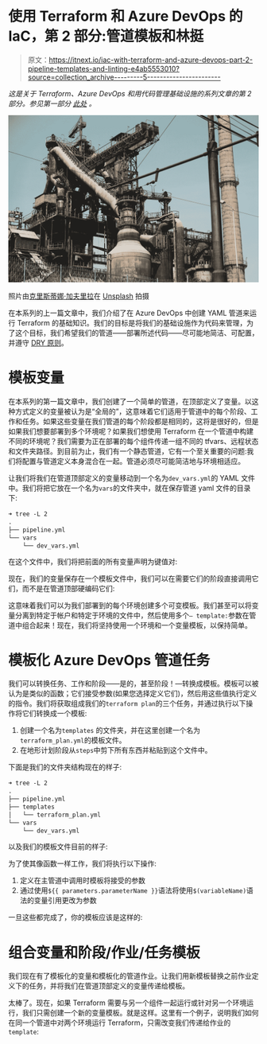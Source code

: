 # 使用 Terraform 和 Azure DevOps 的 IaC，第 2 部分:管道模板和林挺

> 原文：<https://itnext.io/iac-with-terraform-and-azure-devops-part-2-pipeline-templates-and-linting-e4ab5553010?source=collection_archive---------5----------------------->

*这是关于 Terraform、Azure DevOps 和用代码管理基础设施的系列文章的第 2 部分。参见第一部分* [*此处*](/infrastructure-as-code-iac-with-terraform-azure-devops-f8cd022a3341) *。*

![](img/f3796fe95d11b46e343c2cbb25f36dd9.png)

照片由[克里斯蒂娜·加夫里拉](https://unsplash.com/@cristinagavrila?utm_source=medium&utm_medium=referral)在 [Unsplash](https://unsplash.com?utm_source=medium&utm_medium=referral) 拍摄

在本系列的上一篇文章中，我们介绍了在 Azure DevOps 中创建 YAML 管道来运行 Terraform 的基础知识。我们的目标是将我们的基础设施作为代码来管理，为了这个目标，我们希望我们的管道——部署所述代码——尽可能地简洁、可配置，并遵守 [DRY 原则](https://en.wikipedia.org/wiki/Don%27t_repeat_yourself)。

# 模板变量

在本系列的第一篇文章中，我们创建了一个简单的管道，在顶部定义了变量。以这种方式定义的变量被认为是“全局的”，这意味着它们适用于管道中的每个阶段、工作和任务。如果这些变量在我们管道的每个阶段都是相同的，这将是很好的，但是如果我们想要部署到多个环境呢？如果我们想使用 Terraform 在一个管道中构建不同的环境呢？我们需要为正在部署的每个组件传递一组不同的 tfvars、远程状态和文件夹路径。到目前为止，我们有一个静态管道，它有一个至关重要的问题:我们将配置与管道定义本身混合在一起。管道必须尽可能简洁地与环境相适应。

让我们将我们在管道顶部定义的变量移动到一个名为`dev_vars.yml`的 YAML 文件中。我们将把它放在一个名为`vars`的文件夹中，就在保存管道 yaml 文件的目录下:

```
➜ tree -L 2
.
├── pipeline.yml
└── vars
    └── dev_vars.yml
```

在这个文件中，我们将把前面的所有变量声明为键值对:

现在，我们的变量保存在一个模板文件中，我们可以在需要它们的阶段直接调用它们，而不是在管道顶部硬编码它们:

这意味着我们可以为我们部署到的每个环境创建多个可变模板。我们甚至可以将变量分离到特定于帐户和特定于环境的文件中，然后使用多个`— template:`参数在管道中组合起来！现在，我们将坚持使用一个环境和一个变量模板，以保持简单。

# 模板化 Azure DevOps 管道任务

我们可以转换任务、工作和阶段——是的，甚至阶段！—转换成模板。模板可以被认为是类似的函数；它们接受参数(如果您选择定义它们)，然后用这些值执行定义的指令。我们将获取组成我们的`terraform plan`的三个任务，并通过执行以下操作将它们转换成一个模板:

1.  创建一个名为`templates` 的文件夹，并在这里创建一个名为`terraform_plan.yml`的模板文件。
2.  在地形计划阶段从`steps`中剪下所有东西并粘贴到这个文件中。

下面是我们的文件夹结构现在的样子:

```
➜ tree -L 2
.
├── pipeline.yml
├── templates
│   └── terraform_plan.yml
└── vars
    └── dev_vars.yml
```

以及我们的模板文件目前的样子:

为了使其像函数一样工作，我们将执行以下操作:

1.  定义在主管道中调用时模板将接受的参数
2.  通过使用`${{ parameters.parameterName }}`语法将使用`$(variableName)`语法的变量引用更改为参数

一旦这些都完成了，你的模板应该是这样的:

# 组合变量和阶段/作业/任务模板

我们现在有了模板化的变量和模板化的管道作业。让我们用新模板替换之前作业定义下的任务，并将我们在管道顶部定义的变量传递给模板。

太棒了。现在，如果 Terraform 需要与另一个组件一起运行或针对另一个环境运行，我们只需创建一个新的变量模板。就是这样。这里有一个例子，说明我们如何在同一个管道中对两个环境运行 Terraform，只需改变我们传递给作业的`template`: